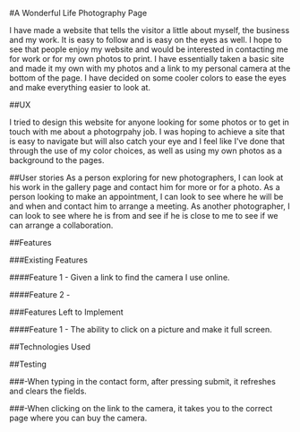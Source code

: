 #A Wonderful Life Photography Page

I have made a website that tells the visitor a little about myself, the business and my work. It is easy to follow and is easy on the eyes as well. I hope to see that people enjoy my website and would be interested in contacting me for work or for my own photos to print. I have essentially taken a basic site and made it my own with my photos and a link to my personal camera at the bottom of the page. I have decided on some cooler colors to ease the eyes and make everything easier to look at.

##UX

I tried to design this website for anyone looking for some photos or to get in touch with me about a photogrpahy job. I was hoping to achieve a site that is easy to navigate but will also catch your eye and I feel like I've done that through the use of my color choices, as well as using my own photos as a background to the pages.

##User stories
As a person exploring for new photographers, I can look at his work in the gallery page and contact him for more or for a photo.
As a person looking to make an appointment, I can look to see where he will be and when and contact him to arrange a meeting.
As another photographer, I can look to see where he is from and see if he is close to me to see if we can arrange a collaboration.


##Features

###Existing Features

####Feature 1 - Given a link to find the camera I use online.

####Feature 2 - 

###Features Left to Implement

####Feature 1 - The ability to click on a picture and make it full screen.

##Technologies Used

##Testing

###-When typing in the contact form, after pressing submit, it refreshes and clears the fields.

###-When clicking on the link to the camera, it takes you to the correct page where you can buy the camera.

